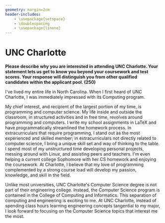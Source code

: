 ```yaml
---
geometry: margin=2cm
header-includes:
    - \usepackage{setspace}
    - \doublespacing
    - \usepackage{lineno}
---
```


# UNC Charlotte

**Please describe why you are interested in attending UNC Charlotte. Your
statement lets us get to know you beyond your coursework and test scores. Your
response will distinguish you from other qualified candidates within the
applicant pool. (250)**

I've lived my entire life in North Carolina. When I first heard of UNC
Charlotte, I was immediately impressed with its Computing program.

My chief interest, and recipient of the largest portion of my time, is
programming and computer science. My life inside and outside the classroom, in
structured activities and in free time, revolves around programming and
computers. I write my school assignments in LaTeX and have programmatically
streamlined the homework process. In extracurriculars that require programming,
I stand out as the most experienced and skilled member; in extracurriculars not
directly related to computer science, I bring a unique skill set and way of
thinking to the table. I spend most of my unstructured time developing personal
projects, messing around with Linux, and assisting peers and teachers. I'm even
helping a current college Sophomore with her CS homework and enjoying the
coursework. At Charlotte, I believe that my love of programming complemented
by a strong course load will develop my passion, knowledge, and skill in the
field.

Unlike most universities, UNC Charlotte's Computer Science degree is not part
of their engineering college. Instead, the Computer Science program is
contained in the College of Computing and Informatics. This separation of
computing and engineering is exciting to me. At UNC Charlotte, instead of
spending class hours learning engineering concepts tangential to my major, I
look forward to focusing on the Computer Science topics that interest me the
most.

